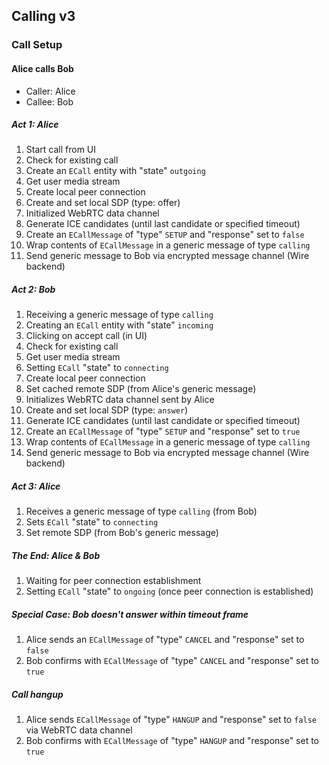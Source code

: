 ## Calling v3

### Call Setup

#### Alice calls Bob

- Caller: Alice
- Callee: Bob

##### Act 1: Alice

1. Start call from UI
1. Check for existing call
1. Create an `ECall` entity with "state" `outgoing`
1. Get user media stream
1. Create local peer connection
1. Create and set local SDP (type: offer)
1. Initialized WebRTC data channel
1. Generate ICE candidates (until last candidate or specified timeout)
1. Create an `ECallMessage` of "type" `SETUP` and "response" set to `false`
1. Wrap contents of `ECallMessage` in a generic message of type `calling`
1. Send generic message to Bob via encrypted message channel (Wire backend)

##### Act 2: Bob

1. Receiving a generic message of type `calling`
1. Creating an `ECall` entity with "state" `incoming`
1. Clicking on accept call (in UI)
1. Check for existing call
1. Get user media stream
1. Setting `ECall` "state" to `connecting`
1. Create local peer connection
1. Set cached remote SDP (from Alice's generic message)
1. Initializes WebRTC data channel sent by Alice
1. Create and set local SDP (type: `answer`)
1. Generate ICE candidates (until last candidate or specified timeout)
1. Create an `ECallMessage` of "type" `SETUP` and "response" set to `true`
1. Wrap contents of `ECallMessage` in a generic message of type `calling`
1. Send generic message to Bob via encrypted message channel (Wire backend)

##### Act 3: Alice

1. Receives a generic message of type `calling` (from Bob)
1. Sets `ECall` "state" to `connecting`
1. Set remote SDP (from Bob's generic message)

##### The End: Alice & Bob

1. Waiting for peer connection establishment
1. Setting `ECall` "state" to `ongoing` (once peer connection is established)

##### Special Case: Bob doesn't answer within timeout frame

1. Alice sends an `ECallMessage` of "type" `CANCEL` and "response" set to `false`
1. Bob confirms with `ECallMessage` of "type" `CANCEL` and "response" set to `true`

##### Call hangup

1. Alice sends `ECallMessage` of "type" `HANGUP` and "response" set to `false` via WebRTC data channel
1. Bob confirms with `ECallMessage` of "type" `HANGUP` and "response" set to `true`
